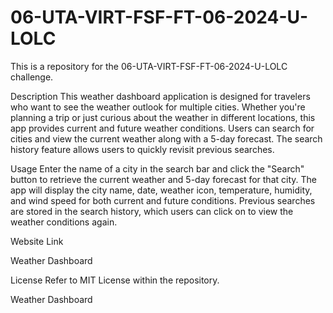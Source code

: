 # 06-UTA-VIRT-FSF-FT-06-2024-U-LOLC
This is a repository for the 06-UTA-VIRT-FSF-FT-06-2024-U-LOLC challenge.

Description
This weather dashboard application is designed for travelers who want to see the weather outlook for multiple cities. Whether you're planning a trip or just curious about the weather in different locations, this app provides current and future weather conditions. Users can search for cities and view the current weather along with a 5-day forecast. The search history feature allows users to quickly revisit previous searches.

Usage
Enter the name of a city in the search bar and click the "Search" button to retrieve the current weather and 5-day forecast for that city. The app will display the city name, date, weather icon, temperature, humidity, and wind speed for both current and future conditions. Previous searches are stored in the search history, which users can click on to view the weather conditions again.

Website Link

Weather Dashboard

License
Refer to MIT License within the repository.

Weather Dashboard